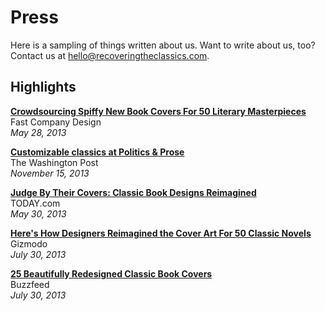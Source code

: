 # Press
Here is a sampling of things written about us. Want to write about us, too? Contact us at <hello@recoveringtheclassics.com>.

## Highlights

**[Crowdsourcing Spiffy New Book Covers For 50 Literary Masterpieces](http://www.fastcodesign.com/1672671/crowdsourcing-spiffy-new-book-covers-for-50-literary-masterpieces)**  
Fast Company Design  
*May 28, 2013*

**[Customizable classics at Politics & Prose](http://www.washingtonpost.com/blogs/style-blog/wp/2013/11/15/customizable-classics-at-politics-prose/)**  
The Washington Post  
*November 15, 2013*

**[Judge By Their Covers: Classic Book Designs Reimagined](http://www.today.com/id/52024812/displaymode/1247?beginSlide=1)**  
TODAY.com  
*May 30, 2013*

**[Here's How Designers Reimagined the Cover Art For 50 Classic Novels](http://gizmodo.com/heres-how-designers-reimagined-the-cover-art-for-50-cl-961817069)**  
Gizmodo  
*July 30, 2013*

**[25 Beautifully Redesigned Classic Book Covers](http://www.buzzfeed.com/briangalindo/25-beautifully-redesigned-classic-book-covers)**  
Buzzfeed  
*July 30, 2013*
